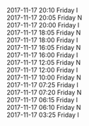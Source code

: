2017-11-17 20:10 Friday  I  
2017-11-17 20:05 Friday  N  
2017-11-17 20:00 Friday  I  
2017-11-17 18:05 Friday  N  
2017-11-17 18:00 Friday  I  
2017-11-17 16:05 Friday  N  
2017-11-17 16:00 Friday  I  
2017-11-17 12:05 Friday  N  
2017-11-17 12:00 Friday  I  
2017-11-17 10:00 Friday  N  
2017-11-17 07:25 Friday  I  
2017-11-17 07:20 Friday  N  
2017-11-17 06:15 Friday  I  
2017-11-17 06:10 Friday  N  
2017-11-17 03:25 Friday  I  
